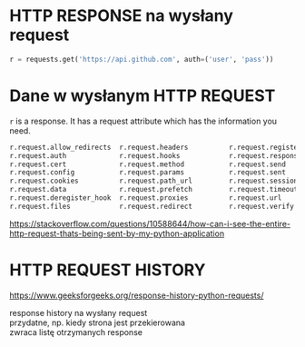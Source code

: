 # HTTP RESPONSE na wysłany request
```python
r = requests.get('https://api.github.com', auth=('user', 'pass'))
```


# Dane w wysłanym HTTP REQUEST
`r` is a response. It has a request attribute which has the information you need.
```python
r.request.allow_redirects  r.request.headers          r.request.register_hook
r.request.auth             r.request.hooks            r.request.response
r.request.cert             r.request.method           r.request.send
r.request.config           r.request.params           r.request.sent
r.request.cookies          r.request.path_url         r.request.session
r.request.data             r.request.prefetch         r.request.timeout
r.request.deregister_hook  r.request.proxies          r.request.url
r.request.files            r.request.redirect         r.request.verify
```

https://stackoverflow.com/questions/10588644/how-can-i-see-the-entire-http-request-thats-being-sent-by-my-python-application

# HTTP REQUEST HISTORY
https://www.geeksforgeeks.org/response-history-python-requests/

response history na wysłany request  
przydatne, np. kiedy strona jest przekierowana  
zwraca listę otrzymanych response